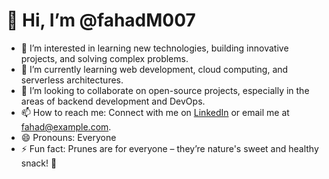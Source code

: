# 👋 Hi, I’m @fahadM007

- 👀 I’m interested in learning new technologies, building innovative projects, and solving complex problems.
- 🌱 I’m currently learning web development, cloud computing, and serverless architectures.
- 💞️ I’m looking to collaborate on open-source projects, especially in the areas of backend development and DevOps.
- 📫 How to reach me: Connect with me on [LinkedIn](https://www.linkedin.com) or email me at fahad@example.com.
- 😄 Pronouns: Everyone
- ⚡ Fun fact: Prunes are for everyone – they’re nature's sweet and healthy snack! 🍇

